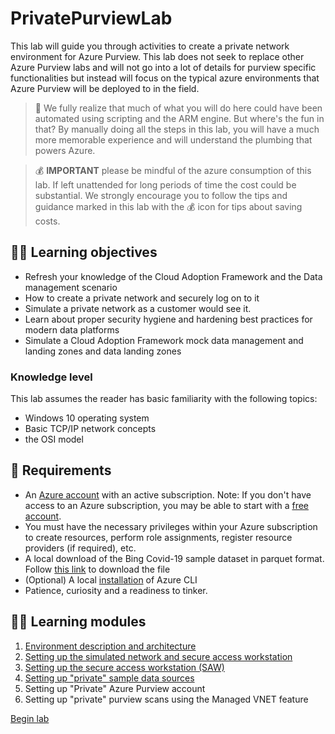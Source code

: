 # PrivatePurviewLab

This lab will guide you through activities to create a private network environment for Azure Purview. This lab does not seek to replace other Azure Purview labs and will not go into a lot of details for purview specific functionalities but instead will focus on the typical azure environments that Azure Purview will be deployed to in the field.

>:muscle: We fully realize that much of what you will do here could have been automated using scripting and the ARM engine. But where's the fun in that? By manually doing all the steps in this lab, you will have a much more memorable experience and will understand the plumbing that powers Azure.

>:moneybag: **IMPORTANT** please be mindful of the azure consumption of this lab. If left unattended for long periods of time the cost could be substantial. We strongly encourage you to follow the tips and guidance marked in this lab with the :moneybag: icon for tips about saving costs.

## :student: Learning objectives

- Refresh your knowledge of the Cloud Adoption Framework and the Data management scenario
- How to create a private network and securely log on to it
- Simulate a private network as a customer would see it.
- Learn about proper security hygiene and hardening best practices for modern data platforms
- Simulate a Cloud Adoption Framework mock data management and landing zones and data landing zones

### Knowledge level

This lab assumes the reader has basic familiarity with the following topics:

- Windows 10 operating system
- Basic TCP/IP network concepts
- the OSI model

## :shopping_cart: Requirements

- An [Azure account](https://azure.microsoft.com/free/) with an active subscription. Note: If you don't have access to an Azure subscription, you may be able to start with a [free account](https://www.azure.com/free).
- You must have the necessary privileges within your Azure subscription to create resources, perform role assignments, register resource providers (if required), etc.
- A local download of the Bing Covid-19 sample dataset in parquet format. Follow [this link](https://pandemicdatalake.blob.core.windows.net/public/curated/covid-19/bing_covid-19_data/latest/bing_covid-19_data.parquet) to download the file
- (Optional) A local [installation](https://docs.microsoft.com/cli/azure/install-azure-cli) of Azure CLI
- Patience, curiosity and a readiness to tinker.

## :student: Learning modules

1. [Environment description and architecture](/modules/module00.md)
1. [Setting up the simulated network and secure access workstation](/modules/module01.md)
1. [Setting up the secure access workstation (SAW)](/modules/module02.md)
1. [Setting up "private" sample data sources](/modules/Module03.md)
1. Setting up "Private" Azure Purview account
1. Setting up "private" purview scans using the Managed VNET feature

[Begin lab](/modules/module00.md)